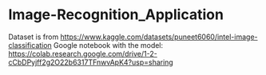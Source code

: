 # Image-Recognition_Application
Dataset is from https://www.kaggle.com/datasets/puneet6060/intel-image-classification
Google notebook with the model: https://colab.research.google.com/drive/1-2-cCbDPyjff2g2O22b6317TFnwvApK4?usp=sharing
